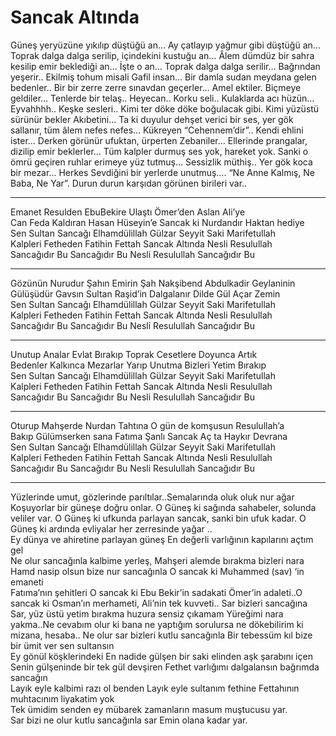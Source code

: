 # Sancak Altında

Güneş yeryüzüne yıkılıp düştüğü an… Ay çatlayıp yağmur gibi düştüğü an… Toprak dalga dalga serilip, içindekini kustuğu an… Âlem dümdüz bir sahra kesilip emir beklediği an… İşte o an… Toprak dalga dalga serilir… Bağrından yeşerir.. Ekilmiş tohum misali Gafil insan… Bir damla sudan meydana gelen bedenler.. Bir bir zerre zerre sınavdan geçerler… Amel ektiler. Biçmeye geldiler… Tenlerde bir telaş.. Heyecan.. Korku seli.. Kulaklarda acı hüzün… Eyvahhhh.. Keşke sesleri.. Kimi ter döke döke boğulacak gibi. Kimi yüzüstü sürünür bekler Akıbetini… Ta ki duyulur dehşet verici bir ses, yer gök sallanır, tüm âlem nefes nefes… Kükreyen “Cehennem’dir”.. Kendi ehlini ister… Derken görünür ufuktan, ürperten Zebaniler… Ellerinde prangalar, dizilip emir beklerler… Tüm kalpler durmuş ses yok, hareket yok. Sanki o ömrü geçiren ruhlar erimeye yüz tutmuş… Sessizlik müthiş.. Yer gök koca bir mezar… Herkes Sevdiğini bir yerlerde unutmuş…. “Ne Anne Kalmış, Ne Baba, Ne Yar”. Durun durun karşıdan görünen birileri var..  
****  
Emanet Resulden EbuBekire Ulaştı Ömer’den Aslan Ali’ye  
Can Feda Kaldıran Hasan Hüseyin’e Sancak ki Nurdandır Haktan hediye  
Sen Sultan Sancağı Elhamdülillah Gülzar Seyyit Saki Marifetullah  
Kalpleri Fetheden Fatihin Fettah Sancak Altında Nesli Resulullah  
Sancağıdır Bu Sancağıdır Bu Nesli Resulullah Sancağıdır Bu  
****  
Gözünün Nurudur Şahın Emirin Şah Nakşibend Abdulkadir Geylaninin  
Gülüşüdür Gavsın Sultan Raşid’in Dalgalanır Dilde Gül Açar Zemin  
Sen Sultan Sancağı Elhamdülillah Gülzar Seyyit Saki Marifetullah  
Kalpleri Fetheden Fatihin Fettah Sancak Altında Nesli Resulullah  
Sancağıdır Bu Sancağıdır Bu Nesli Resulullah Sancağıdır Bu  
****  
Unutup Analar Evlat Bırakıp Toprak Cesetlere Doyunca Artık  
Bedenler Kalkınca Mezarlar Yarıp Unutma Bizleri Yetim Bırakıp  
Sen Sultan Sancağı Elhamdülillah Gülzar Seyyit Saki Marifetullah  
Kalpleri Fetheden Fatihin Fettah Sancak Altında Nesli Resulullah  
Sancağıdır Bu Sancağıdır Bu Nesli Resulullah Sancağıdır Bu  
****  
Oturup Mahşerde Nurdan Tahtına O gün de komşusun Resulullah’a  
Bakıp Gülümserken sana Fatıma Şanlı Sancak Aç ta Haykır Devrana  
Sen Sultan Sancağı Elhamdülillah Gülzar Seyyit Saki Marifetullah  
Kalpleri Fetheden Fatihin Fettah Sancak Altında Nesli Resulullah  
Sancağıdır Bu Sancağıdır Bu Nesli Resulullah Sancağıdır Bu  
****  
Yüzlerinde umut, gözlerinde parıltılar..Semalarında oluk oluk nur ağar Koşuyorlar bir güneşe doğru onlar. O Güneş ki sağında sahabeler, solunda veliler var. O Güneş ki ufkunda parlayan sancak, sanki bin ufuk kadar. O Güneş ki ardında evliyalar her zerresinde yağar ..  
Ey dünya ve ahiretine parlayan güneş En değerli varlığının kapılarını açtım gel  
Ne olur sancağınla kalbime yerleş, Mahşeri alemde bırakma bizleri nara  
Hamd nasip olsun bize nur sancağınla O sancak ki Muhammed (sav) ‘in emaneti  
Fatıma’nın şehitleri O sancak ki Ebu Bekir’in sadakati Ömer’in adaleti..O sancak ki Osman’ın merhameti, Ali’nin tek kuvveti.. Sar bizleri sancağına Sar, yüz üstü yetim bırakma huzura sensiz çıkamam Yüreğimi nara yakma..Ne cevabım olur ki bana ne yaptığım sorulursa ne dökebilirim ki mizana, hesaba.. Ne olur sar bizleri kutlu sancağınla Bir tebessüm kıl bize bir ümit ver sen sultansın  
Ey gönül köşklerindeki En nadide gülşen bir saki elinden aşk şarabını içen  
Senin gülşeninde bir tek gül devşiren Fethet varlığımı dalgalansın bağrımda sancağın  
Layık eyle kalbimi razı ol benden Layık eyle sultanım fethine Fettahının muhtacınım liyakatim yok  
Tek ümidim senden ey mübarek zamanların masum muştucusu yar.  
Sar bizi ne olur kutlu sancağınla sar Emin olana kadar yar.  

